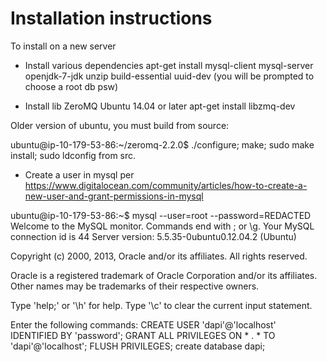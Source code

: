 # Installation instructions

To install on a new server

* Install various dependencies
apt-get install mysql-client mysql-server openjdk-7-jdk unzip build-essential uuid-dev
(you will be prompted to choose a root db psw)

* Install lib ZeroMQ
Ubuntu 14.04 or later
apt-get install libzmq-dev

Older version of ubuntu, you must build from source:

ubuntu@ip-10-179-53-86:~/zeromq-2.2.0$ ./configure; make; sudo make install; sudo ldconfig
from src.

* Create a user in mysql per https://www.digitalocean.com/community/articles/how-to-create-a-new-user-and-grant-permissions-in-mysql

ubuntu@ip-10-179-53-86:~$ mysql --user=root --password=REDACTED
Welcome to the MySQL monitor.  Commands end with ; or \g.
Your MySQL connection id is 44
Server version: 5.5.35-0ubuntu0.12.04.2 (Ubuntu)

Copyright (c) 2000, 2013, Oracle and/or its affiliates. All rights reserved.

Oracle is a registered trademark of Oracle Corporation and/or its
affiliates. Other names may be trademarks of their respective
owners.

Type 'help;' or '\h' for help. Type '\c' to clear the current input statement.

Enter the following commands:
CREATE USER 'dapi'@'localhost' IDENTIFIED BY 'password';
GRANT ALL PRIVILEGES ON * . * TO 'dapi'@'localhost';
FLUSH PRIVILEGES;
create database dapi;



